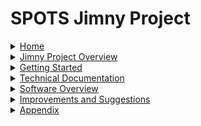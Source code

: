 # SPOTS Jimny Project

<details>
<summary><a href="https://github.com/Axel-Barbelanne/jimny-wiki/wiki/Home-of-the-SPOTS-Jimny-Wiki">Home</a></summary>

- [About this wiki](https://github.com/Axel-Barbelanne/jimny-wiki/wiki#about-this-wiki)
- [Wiki Sections](https://github.com/Axel-Barbelanne/jimny-wiki/wiki#wiki-sections)

</details>

<details>
<summary><a href="https://github.com/Axel-Barbelanne/jimny-wiki/wiki/Jimny-Project-Overview">Jimny Project Overview</a></summary>

- [Project Purpose](https://github.com/Axel-Barbelanne/jimny-wiki/wiki/Jimny-Project-Overview#project-purpose)
- [Project Features](https://github.com/Axel-Barbelanne/jimny-wiki/wiki/Jimny-Project-Overview#project-features)
- [Current State and Future Objectives](https://github.com/Axel-Barbelanne/jimny-wiki/wiki/Jimny-Project-Overview#current-state-and-future-objectives)
- [Architecture Overview](https://github.com/Axel-Barbelanne/jimny-wiki/wiki/Jimny-Project-Overview#architecture-overview)

</details>

<details>
<summary><a href="https://github.com/Axel-Barbelanne/jimny-wiki/wiki/Getting-Started">Getting Started</a></summary>

- [Pre-Requisites](https://github.com/Axel-Barbelanne/jimny-wiki/wiki/Getting-Started#pre-requisites)
- [Software Setup](https://github.com/Axel-Barbelanne/jimny-wiki/wiki/Getting-Started#software-setup)
- [Start-up](https://github.com/Axel-Barbelanne/jimny-wiki/wiki/Getting-Started#start-up)
- [Shut-Down](https://github.com/Axel-Barbelanne/jimny-wiki/wiki/Getting-Started#shut-down)
- [Modes](https://github.com/Axel-Barbelanne/jimny-wiki/wiki/Getting-Started#modes)
- [Commands and Controls](https://github.com/Axel-Barbelanne/jimny-wiki/wiki/Getting-Started#commands-and-controls)

</details>

<details>
<summary><a href="https://github.com/Axel-Barbelanne/jimny-wiki/wiki/Technical-Documentation">Technical Documentation</a></summary>

- [Modules](https://github.com/Axel-Barbelanne/jimny-wiki/wiki/Technical-Documentation#modules)
   - [Sterfboard](https://github.com/Axel-Barbelanne/jimny-wiki/wiki/Technical-Documentation#sterfboard)
   - [Steerbok](https://github.com/Axel-Barbelanne/jimny-wiki/wiki/Technical-Documentation#steerbok)
   - [AxelBrake](https://github.com/Axel-Barbelanne/jimny-wiki/wiki/Technical-Documentation#axelbrake)
- [Jetson](https://github.com/Axel-Barbelanne/jimny-wiki/wiki/Technical-Documentation#jetson)
- [OrangeCube](https://github.com/Axel-Barbelanne/jimny-wiki/wiki/Technical-Documentation#orangecube)
- [Sensors](https://github.com/Axel-Barbelanne/jimny-wiki/wiki/Technical-Documentation#sensors)
   - [HereLink receiver](https://github.com/Axel-Barbelanne/jimny-wiki/wiki/Technical-Documentation#herelink-receiver)
   - [GPS](https://github.com/Axel-Barbelanne/jimny-wiki/wiki/Technical-Documentation#gps)
   - [Camera](https://github.com/Axel-Barbelanne/jimny-wiki/wiki/Technical-Documentation#camera)
- [Output Components](https://github.com/Axel-Barbelanne/jimny-wiki/wiki/Technical-Documentation#output-components)
   - [Stepper](https://github.com/Axel-Barbelanne/jimny-wiki/wiki/Technical-Documentation#stepper)
   - [Boost Converter](https://github.com/Axel-Barbelanne/jimny-wiki/wiki/Technical-Documentation#boost-converter)
   - [Stepper Driver](https://github.com/Axel-Barbelanne/jimny-wiki/wiki/Technical-Documentation#stepper-driver)
   - [Angular Encoder](https://github.com/Axel-Barbelanne/jimny-wiki/wiki/Technical-Documentation#angular-encoder)
   - [Acceleration plug](https://github.com/Axel-Barbelanne/jimny-wiki/wiki/Technical-Documentation#acceleration-plug)
   - [Braking servo](https://github.com/Axel-Barbelanne/jimny-wiki/wiki/Technical-Documentation#braking-servo)
- [Additional Components](https://github.com/Axel-Barbelanne/jimny-wiki/wiki/Technical-Documentation#additional-components)
   - [Buck Converter](https://github.com/Axel-Barbelanne/jimny-wiki/wiki/Technical-Documentation#buck-converter)
   - [Battery](https://github.com/Axel-Barbelanne/jimny-wiki/wiki/Technical-Documentation#battery)
- [Communication Protocols](https://github.com/Axel-Barbelanne/jimny-wiki/wiki/Technical-Documentation#communication-protocols)

</details>

<details>
<summary><a href="https://github.com/Axel-Barbelanne/jimny-wiki/wiki/Software-Overview">Software Overview</a></summary>

- [Repository Overview](https://github.com/Axel-Barbelanne/jimny-wiki/wiki/Software-Overview#repository-overview)
- [Arduino Code](https://github.com/Axel-Barbelanne/jimny-wiki/wiki/Software-Overview#arduino-code)
- [Jetson Code](https://github.com/Axel-Barbelanne/jimny-wiki/wiki/Software-Overview#jetson-code)

</details>

<details>
<summary><a href="https://github.com/Axel-Barbelanne/jimny-wiki/wiki/Improvements-And-Suggestions">Improvements and Suggestions</a></summary>

- [Critical Issues](https://github.com/Axel-Barbelanne/jimny-wiki/wiki/Improvements-And-Suggestions#critical-issues)
- [Important Improvements](https://github.com/Axel-Barbelanne/jimny-wiki/wiki/Improvements-And-Suggestions#important-improvements)
- [Further improvements](https://github.com/Axel-Barbelanne/jimny-wiki/wiki/Improvements-And-Suggestions#further-improvements)
- [Additional Potential Features](https://github.com/Axel-Barbelanne/jimny-wiki/wiki/Improvements-And-Suggestions#additional-potential-features)
- [Other suggestions](https://github.com/Axel-Barbelanne/jimny-wiki/wiki/Improvements-And-Suggestions#other-suggestions)

</details>

<details>
<summary><a href="https://github.com/Axel-Barbelanne/jimny-wiki/wiki/Appendix">Appendix</a></summary>

- [Google Drive Documents](https://github.com/Axel-Barbelanne/jimny-wiki/wiki/Appendix#google-drive-documents)
- [Other Links](https://github.com/Axel-Barbelanne/jimny-wiki/wiki/Appendix#other-links)

</details>
